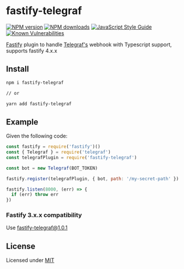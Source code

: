 # fastify-telegraf

[![NPM version](https://img.shields.io/npm/v/fastify-telegraf.svg?style=flat)](https://www.npmjs.com/package/fastify-telegraf)
[![NPM downloads](https://img.shields.io/npm/dm/fastify-telegraf.svg?style=flat)](https://www.npmjs.com/package/fastify-telegraf)
[![JavaScript Style Guide](https://img.shields.io/badge/code_style-standard-brightgreen.svg)](https://standardjs.com)
[![Known Vulnerabilities](https://snyk.io/test/github/erfanium/fastify-telegraf/badge.svg)](https://snyk.io/test/github/erfanium/fastify-telegraf)

[Fastify](https://github.com/fastify/fastify) plugin to handle [Telegraf's](https://github.com/telegraf/telegraf) webhook with Typescript support, supports fastify 4.x.x

## Install

```sh
npm i fastify-telegraf

// or

yarn add fastify-telegraf
```

## Example

Given the following code:

```js
const fastify = require('fastify')()
const { Telegraf } = require('telegraf')
const telegrafPlugin = require('fastify-telegraf')

const bot = new Telegraf(BOT_TOKEN)

fastify.register(telegrafPlugin, { bot, path: '/my-secret-path' })

fastify.listen(8000, (err) => {
  if (err) throw err
})
```

### Fastify 3.x.x compatibility
Use fastify-telegraf@1.0.1

## License

Licensed under [MIT](./LICENSE)
